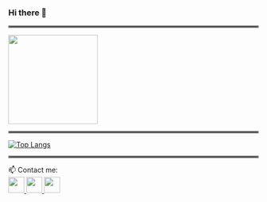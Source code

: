 ### Hi there 👋

<hr style="border:2px solid gray"> </hr>
<img height="180em" src="https://github-readme-stats.vercel.app/api?username=zahrayousefijamarani&show_icons=true&hide_border=true&&count_private=true&include_all_commits=true" />
<hr style="border:2px solid gray"> </hr>

[![Top Langs](https://github-readme-stats.vercel.app/api/top-langs/?username=zahrayousefijamarani&langs_count=10)](https://github.com/anuraghazra/github-readme-stats)

<hr style="border:2px solid gray"> </hr>
 📫 Contact me: 
 
 <div>
<!--          <a>
          <img src="https://cdn.icon-icons.com/icons2/2108/PNG/512/researchgate_icon_130843.png" width=27/>
          </a> -->
        <a href="mailto: z.y.j.1379@gmail.com">
                 <img src="https://img.icons8.com/fluency/50/000000/email.png" width=32/>
        </a>
         <a href="https://www.linkedin.com/in/zahra-yousefi-jamarani-37b619208/">
            <img src="https://img.icons8.com/color/50/000000/linkedin.png" width=32/>
        <a href="https://zahrayousefijamarani.github.io/">
            <img src="https://img.icons8.com/fluency/50/000000/resume-website.png" width=32/>
        </a>
         
       
</div>
 
 
<!--  <div class="badge-base LI-profile-badge" data-locale="en_US" data-size="medium" data-theme="dark" data-type="VERTICAL" data-vanity="zahra-yousefi-jamarani-37b619208" data-version="v1"><a class="badge-base__link LI-simple-link" href="https://ir.linkedin.com/in/zahra-yousefi-jamarani-37b619208?trk=profile-badge">Zahra Yousefi Jamarani</a></div> -->
              

